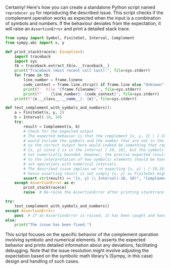 Certainly! Here's how you can create a standalone Python script named `reproducer.py` for reproducing the described issue. This script checks if the complement operation works as expected when the input is a combination of symbols and numbers. If the behaviour deviates from the expectation, it will raise an `AssertionError` and print a detailed stack trace.

```python
from sympy import Symbol, FiniteSet, Interval, Complement
from sympy.abc import x, y

def print_stacktrace(e: Exception):
    import traceback
    import sys
    tb = traceback.extract_tb(e.__traceback__)
    print("Traceback (most recent call last):", file=sys.stderr)
    for frame in tb:
        line_number = frame.lineno
        code_context = frame.line.strip() if frame.line else "Unknown"
        print(f'  File "{frame.filename}"', file=sys.stderr)
        print(f"    {line_number}: {code_context}", file=sys.stderr)
    print(f"{e.__class__.__name__}: {e}", file=sys.stderr)

def test_complement_with_symbols_and_numbers():
    a = FiniteSet(x, y, 2)
    b = Interval(-10, 10)
    try:
        result = Complement(a, b)
        # Check for the expected output
        # The expected behavior is that the complement {x, y, 2} \ [-10, 10]
        # would include the symbols and the number that are not in the interval,
        # so the correct output here would indeed be something that represents
        # {x, y} since 2 is in the interval [-10, 10], but the symbols x, y are
        # not numerically bounded. However, the precise expected result is subject
        # to the interpretation of how symbolic elements should be handled in
        # set operations with numerical intervals.
        # The described issue implies we're expecting {x, y} \ [-10,10] as output
        # hence asserting result is not simply {x, y} as FiniteSet might suggest it.
        assert str(result) == "{x, y} \\ Interval(-10, 10)", "Complement does not match the expected output {x, y} \\ [-10,10]"
    except AssertionError as e:
        print_stacktrace(e)
        raise  # Re-raise the AssertionError after printing stacktrace

try:
    test_complement_with_symbols_and_numbers()
except AssertionError:
    pass  # If an AssertionError is raised, it has been caught and handled by print_stacktrace.
else:
    print("The issue has been fixed.")

```

This script focuses on the specific behavior of the complement operation involving symbolic and numerical elements. It asserts the expected behavior and prints detailed information about any deviations, facilitating debugging. Note that the issue resolution might involve adjusting the expectation based on the symbolic math library's (Sympy, in this case) design and handling of such cases.